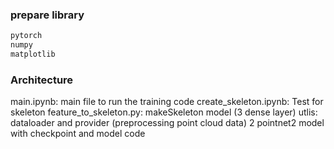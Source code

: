 ### prepare library
```sh
pytorch
numpy
matplotlib
```
### Architecture

main.ipynb:  main file to run the training code
create_skeleton.ipynb: Test for skeleton
feature_to_skeleton.py: makeSkeleton model (3 dense layer)
utlis: dataloader and provider (preprocessing point cloud data)
2 pointnet2 model with checkpoint and model code

